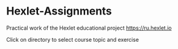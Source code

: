 # Hexlet-Assignments
Practical work of the Hexlet educational project https://ru.hexlet.io

Click on directory to select course topic and exercise
